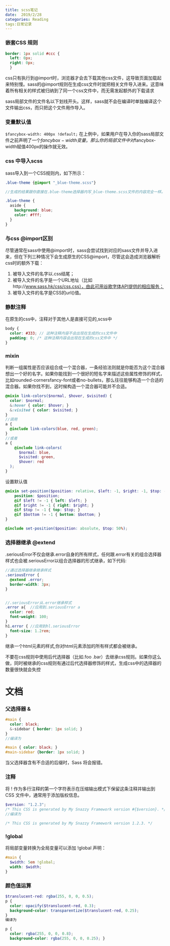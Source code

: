 ```yaml
---
title: scss笔记 
date:  2019/2/28
categories: Reading
tags:日常记录     
---
```


### 嵌套CSS 规则
```scss
border: 1px solid #ccc {
  left: 0px;
  right: 0px;
  }
```

css只有执行到@import时，浏览器才会去下载其他css文件，这导致页面加载起来特别慢。sass的@import规则在生成css文件时就把相关文件导入进来。这意味着所有相关的样式被归纳到了同一个css文件中，而无需发起额外的下载请求

sass局部文件的文件名以下划线开头。这样，sass就不会在编译时单独编译这个文件输出css，而只把这个文件用作导入。

### 变量默认值
``$fancybox-width: 400px !default;``
在上例中，如果用户在导入你的sass局部文件之前声明了一个$fancybox-width变量，那么你的局部文件中对$fancybox-width赋值400px的操作就无效。

### css 中导入scss
sass导入到一个CSS规则内，如下所示：
```scss
.blue-theme {@import "_blue-theme.scss"}

//生成的结果跟你直接在.blue-theme选择器内写_blue-theme.scss文件的内容完全一样。

.blue-theme {
  aside {
    background: blue;
    color: #fff;
  }
}
```

### 与css @import区别
尽管通常在sass中使用@import时，sass会尝试找到对应的sass文件并导入进来，但在下列三种情况下会生成原生的CSS@import，尽管这会造成浏览器解析css时的额外下载：

1. 被导入文件的名字以.css结尾；
2. 被导入文件的名字是一个URL地址（比如http://www.sass.hk/css/css.css），由此可用谷歌字体API提供的相应服务；
3. 被导入文件的名字是CSS的url()值。

### 静默注释
在原生的css中，注释对于其他人是直接可见的,scss中
```scss
body {
  color: #333; // 这种注释内容不会出现在生成的css文件中
  padding: 0; /* 这种注释内容会出现在生成的css文件中 */
}
```

### mixin 
判断一组属性是否应该组合成一个混合器，一条经验法则就是你能否为这个混合器想出一个好的名字。如果你能找到一个很好的短名字来描述这些属性修饰的样式，比如rounded-cornersfancy-font或者no-bullets，那么往往能够构造一个合适的混合器。如果你找不到，这时候构造一个混合器可能并不合适。

```scss
@mixin link-colors($normal, $hover, $visited) {
  color: $normal;
  &:hover { color: $hover; }
  &:visited { color: $visited; }
}
//调用
a {
  @include link-colors(blue, red, green);
}
//或者
a {
    @include link-colors(
      $normal: blue,
      $visited: green,
      $hover: red
  );
}
```
设置默认值
```scss
@mixin set-position($position: relative, $left: -1, $right: -1, $top: -1, $bottom: -1 ){
	position: $position;
	@if $left != -1 { left: $left; }
	@if $right != -1 { right: $right; }
	@if $top != -1 { top: $top; }
	@if $bottom != -1 { bottom: $bottom; }
}

@include set-position($position: absolute, $top: 50%);
```

### 选择器继承 @extend
.seriousError不仅会继承.error自身的所有样式，任何跟.error有关的组合选择器样式也会被.seriousError以组合选择器的形式继承，如下代码:
```scss
//通过选择器继承继承样式
.seriousError {
  @extend .error;
  border-width: 3px;
}


//.seriousError从.error继承样式
.error a{  //应用到.seriousError a
  color: red;
  font-weight: 100;
}
h1.error { //应用到hl.seriousError
  font-size: 1.2rem;
}
```

继承一个html元素的样式,你对html元素添加的所有样式都会被继承。

不要在css规则中使用后代选择器（比如.foo .bar）去继承css规则。如果你这么做，同时被继承的css规则有通过后代选择器修饰的样式，生成css中的选择器的数量很快就会失控


# 文档
### 父选择器 &
```scss
#main {
  color: black;
  &-sidebar { border: 1px solid; }
}
//编译为

#main { color: black; }
#main-sidebar {border: 1px solid; }
```
当父选择器含有不合适的后缀时，Sass 将会报错。

### 注释
将 ! 作为多行注释的第一个字符表示在压缩输出模式下保留这条注释并输出到 CSS 文件中，通常用于添加版权信息。
```scss
$version: "1.2.3";
/* This CSS is generated by My Snazzy Framework version #{$version}. */
//编译为

/* This CSS is generated by My Snazzy Framework version 1.2.3. */
```

###  !global
将局部变量转换为全局变量可以添加 !global 声明：
```scss
#main {
  $width: 5em !global;
  width: $width;
}
```
###  颜色值运算
```scss
$translucent-red: rgba(255, 0, 0, 0.5);
p {
  color: opacify($translucent-red, 0.3);
  background-color: transparentize($translucent-red, 0.25);
}
编译为

p {
  color: rgba(255, 0, 0, 0.8);
  background-color: rgba(255, 0, 0, 0.25); }
```